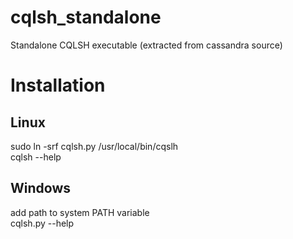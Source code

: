 cqlsh_standalone
================

Standalone CQLSH executable (extracted from cassandra source)


Installation  
==
Linux  
--
sudo ln -srf cqlsh.py /usr/local/bin/cqslh  
cqlsh --help

Windows
--
add path to system PATH variable  
cqlsh.py --help
